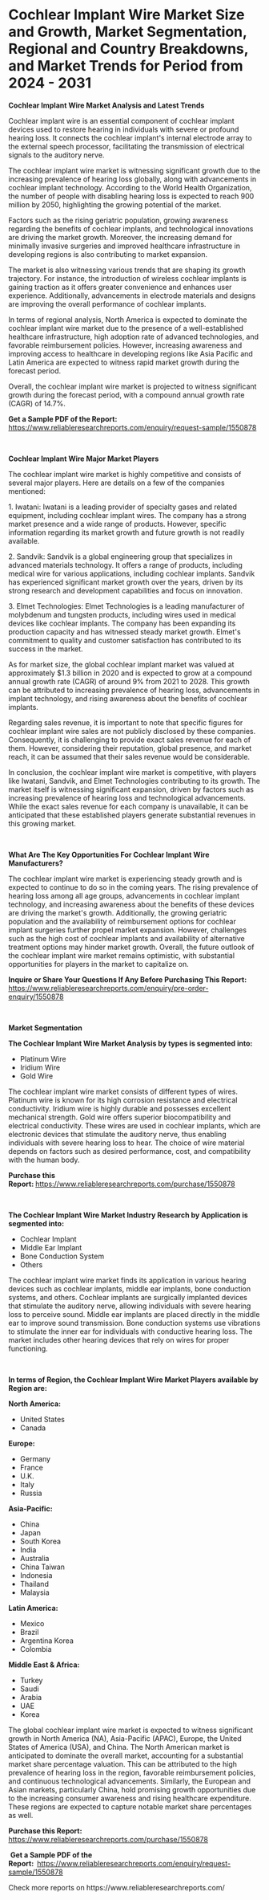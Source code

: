 <p><h1>Cochlear Implant Wire Market Size and Growth, Market Segmentation, Regional and Country Breakdowns, and Market Trends for Period from 2024 -  2031</h1></p><p><strong>Cochlear Implant Wire Market Analysis and Latest Trends</strong></p>
<p><p>Cochlear implant wire is an essential component of cochlear implant devices used to restore hearing in individuals with severe or profound hearing loss. It connects the cochlear implant's internal electrode array to the external speech processor, facilitating the transmission of electrical signals to the auditory nerve.</p><p>The cochlear implant wire market is witnessing significant growth due to the increasing prevalence of hearing loss globally, along with advancements in cochlear implant technology. According to the World Health Organization, the number of people with disabling hearing loss is expected to reach 900 million by 2050, highlighting the growing potential of the market.</p><p>Factors such as the rising geriatric population, growing awareness regarding the benefits of cochlear implants, and technological innovations are driving the market growth. Moreover, the increasing demand for minimally invasive surgeries and improved healthcare infrastructure in developing regions is also contributing to market expansion.</p><p>The market is also witnessing various trends that are shaping its growth trajectory. For instance, the introduction of wireless cochlear implants is gaining traction as it offers greater convenience and enhances user experience. Additionally, advancements in electrode materials and designs are improving the overall performance of cochlear implants.</p><p>In terms of regional analysis, North America is expected to dominate the cochlear implant wire market due to the presence of a well-established healthcare infrastructure, high adoption rate of advanced technologies, and favorable reimbursement policies. However, increasing awareness and improving access to healthcare in developing regions like Asia Pacific and Latin America are expected to witness rapid market growth during the forecast period.</p><p>Overall, the cochlear implant wire market is projected to witness significant growth during the forecast period, with a compound annual growth rate (CAGR) of 14.7%.</p></p>
<p><strong>Get a Sample PDF of the Report:&nbsp;</strong> <a href="https://www.reliableresearchreports.com/enquiry/request-sample/1550878">https://www.reliableresearchreports.com/enquiry/request-sample/1550878</a></p>
<p>&nbsp;</p>
<p><strong>Cochlear Implant Wire Major Market Players</strong></p>
<p><p>The cochlear implant wire market is highly competitive and consists of several major players. Here are details on a few of the companies mentioned:</p><p>1. Iwatani: Iwatani is a leading provider of specialty gases and related equipment, including cochlear implant wires. The company has a strong market presence and a wide range of products. However, specific information regarding its market growth and future growth is not readily available.</p><p>2. Sandvik: Sandvik is a global engineering group that specializes in advanced materials technology. It offers a range of products, including medical wire for various applications, including cochlear implants. Sandvik has experienced significant market growth over the years, driven by its strong research and development capabilities and focus on innovation.</p><p>3. Elmet Technologies: Elmet Technologies is a leading manufacturer of molybdenum and tungsten products, including wires used in medical devices like cochlear implants. The company has been expanding its production capacity and has witnessed steady market growth. Elmet's commitment to quality and customer satisfaction has contributed to its success in the market.</p><p>As for market size, the global cochlear implant market was valued at approximately $1.3 billion in 2020 and is expected to grow at a compound annual growth rate (CAGR) of around 9% from 2021 to 2028. This growth can be attributed to increasing prevalence of hearing loss, advancements in implant technology, and rising awareness about the benefits of cochlear implants.</p><p>Regarding sales revenue, it is important to note that specific figures for cochlear implant wire sales are not publicly disclosed by these companies. Consequently, it is challenging to provide exact sales revenue for each of them. However, considering their reputation, global presence, and market reach, it can be assumed that their sales revenue would be considerable.</p><p>In conclusion, the cochlear implant wire market is competitive, with players like Iwatani, Sandvik, and Elmet Technologies contributing to its growth. The market itself is witnessing significant expansion, driven by factors such as increasing prevalence of hearing loss and technological advancements. While the exact sales revenue for each company is unavailable, it can be anticipated that these established players generate substantial revenues in this growing market.</p></p>
<p>&nbsp;</p>
<p><strong>What Are The Key Opportunities For Cochlear Implant Wire Manufacturers?</strong></p>
<p><p>The cochlear implant wire market is experiencing steady growth and is expected to continue to do so in the coming years. The rising prevalence of hearing loss among all age groups, advancements in cochlear implant technology, and increasing awareness about the benefits of these devices are driving the market's growth. Additionally, the growing geriatric population and the availability of reimbursement options for cochlear implant surgeries further propel market expansion. However, challenges such as the high cost of cochlear implants and availability of alternative treatment options may hinder market growth. Overall, the future outlook of the cochlear implant wire market remains optimistic, with substantial opportunities for players in the market to capitalize on.</p></p>
<p><strong>Inquire or Share Your Questions If Any Before Purchasing This Report:</strong> <a href="https://www.reliableresearchreports.com/enquiry/pre-order-enquiry/1550878">https://www.reliableresearchreports.com/enquiry/pre-order-enquiry/1550878</a></p>
<p>&nbsp;</p>
<p><strong>Market Segmentation</strong></p>
<p><strong>The Cochlear Implant Wire Market Analysis by types is segmented into:</strong></p>
<p><ul><li>Platinum Wire</li><li>Iridium Wire</li><li>Gold Wire</li></ul></p>
<p><p>The cochlear implant wire market consists of different types of wires. Platinum wire is known for its high corrosion resistance and electrical conductivity. Iridium wire is highly durable and possesses excellent mechanical strength. Gold wire offers superior biocompatibility and electrical conductivity. These wires are used in cochlear implants, which are electronic devices that stimulate the auditory nerve, thus enabling individuals with severe hearing loss to hear. The choice of wire material depends on factors such as desired performance, cost, and compatibility with the human body.</p></p>
<p><strong>Purchase this Report:&nbsp;</strong><a href="https://www.reliableresearchreports.com/purchase/1550878">https://www.reliableresearchreports.com/purchase/1550878</a></p>
<p>&nbsp;</p>
<p><strong>The Cochlear Implant Wire Market Industry Research by Application is segmented into:</strong></p>
<p><ul><li>Cochlear Implant</li><li>Middle Ear Implant</li><li>Bone Conduction System</li><li>Others</li></ul></p>
<p><p>The cochlear implant wire market finds its application in various hearing devices such as cochlear implants, middle ear implants, bone conduction systems, and others. Cochlear implants are surgically implanted devices that stimulate the auditory nerve, allowing individuals with severe hearing loss to perceive sound. Middle ear implants are placed directly in the middle ear to improve sound transmission. Bone conduction systems use vibrations to stimulate the inner ear for individuals with conductive hearing loss. The market includes other hearing devices that rely on wires for proper functioning.</p></p>
<p>&nbsp;</p>
<p><strong>In terms of Region, the Cochlear Implant Wire Market Players available by Region are:</strong></p>
<p>
    <p> <strong> North America: </strong>
        <ul>
            <li>United States</li>
            <li>Canada</li>
        </ul>
        </p> 
    <p> <strong> Europe: </strong>
        <ul>
            <li>Germany</li>
            <li>France</li>
            <li>U.K.</li>
            <li>Italy</li>
            <li>Russia</li>
        </ul>
        </p> 
    <p> <strong> Asia-Pacific: </strong>
        <ul>
            <li>China</li>
            <li>Japan</li>
            <li>South Korea</li>
            <li>India</li>
            <li>Australia</li>
            <li>China Taiwan</li>
            <li>Indonesia</li>
            <li>Thailand</li>
            <li>Malaysia</li>
        </ul>
        </p> 
    <p> <strong> Latin America: </strong>
        <ul>
            <li>Mexico</li>
            <li>Brazil</li>
            <li>Argentina Korea</li>
            <li>Colombia</li>
        </ul>
        </p> 
    <p> <strong> Middle East & Africa: </strong>
        <ul>
            <li>Turkey</li>
            <li>Saudi</li>
            <li>Arabia</li>
            <li>UAE</li>
            <li>Korea</li>
        </ul>
    </p>
    </p>
<p><p>The global cochlear implant wire market is expected to witness significant growth in North America (NA), Asia-Pacific (APAC), Europe, the United States of America (USA), and China. The North American market is anticipated to dominate the overall market, accounting for a substantial market share percentage valuation. This can be attributed to the high prevalence of hearing loss in the region, favorable reimbursement policies, and continuous technological advancements. Similarly, the European and Asian markets, particularly China, hold promising growth opportunities due to the increasing consumer awareness and rising healthcare expenditure. These regions are expected to capture notable market share percentages as well.</p></p>
<p><strong>Purchase this Report: </strong><a href="https://www.reliableresearchreports.com/purchase/1550878">https://www.reliableresearchreports.com/purchase/1550878</a></p>
<p>&nbsp;<strong>Get a Sample PDF of the Report:&nbsp;&nbsp;</strong><a href="https://www.reliableresearchreports.com/enquiry/request-sample/1550878">https://www.reliableresearchreports.com/enquiry/request-sample/1550878</a></p>
<p><strong></strong></p>
<p>Check more reports on https://www.reliableresearchreports.com/</p>